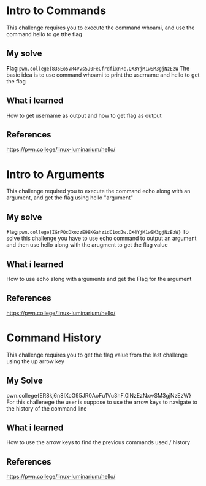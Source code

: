 # Intro to Commands
This challenge requires you to execute the command whoami, and use the command hello to ge tthe flag
## My solve
**Flag** `pwn.college{835Eo5VR4Vvs5J0FeCfrdfixnRc.QX3YjM1wSM3gjNzEzW`
The basic idea is to use command whoami to print the username and hello to get the flag
## What i learned 
How to get username as output and how to get flag as output
## References
https://pwn.college/linux-luminarium/hello/

# Intro to Arguments
This challenge required you to execute the command echo along with an argument, and get the flag using hello "argument"
## My solve
**Flag** `pwn.college{IGrPQcDkozzE98KGahzidC1odJw.QX4YjM1wSM3gjNzEzW}`
To solve this challenge you have to use echo command to output an argument and then use hello along with the arugment to get the flag value
## What i learned
How to use echo along with arguments and get the Flag for the argument
## References
https://pwn.college/linux-luminarium/hello/

# Command History
This challenge requires you to get the flag value from the last challenge using the up arrow key
## My Solve
pwn.college{ER8kj6n8IXcG95JR0AoFu1Vu3hF.0lNzEzNxwSM3gjNzEzW}
For this challenege the user is suppose to use the arrow keys to navigate to the history of the command line
## What i learned
How to use the arrow keys to find the previous commands used / history
## References
https://pwn.college/linux-luminarium/hello/
